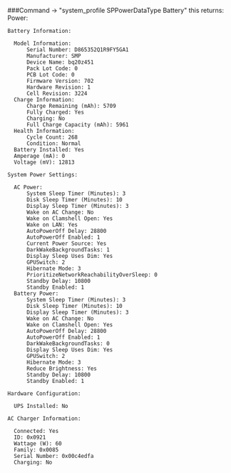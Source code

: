 ###Command ->
"system_profile SPPowerDataType Battery"
this returns:
Power:

    Battery Information:

      Model Information:
          Serial Number: D865352Q1R9FY5GA1
          Manufacturer: SMP
          Device Name: bq20z451
          Pack Lot Code: 0
          PCB Lot Code: 0
          Firmware Version: 702
          Hardware Revision: 1
          Cell Revision: 3224
      Charge Information:
          Charge Remaining (mAh): 5709
          Fully Charged: Yes
          Charging: No
          Full Charge Capacity (mAh): 5961
      Health Information:
          Cycle Count: 268
          Condition: Normal
      Battery Installed: Yes
      Amperage (mA): 0
      Voltage (mV): 12813

    System Power Settings:

      AC Power:
          System Sleep Timer (Minutes): 3
          Disk Sleep Timer (Minutes): 10
          Display Sleep Timer (Minutes): 3
          Wake on AC Change: No
          Wake on Clamshell Open: Yes
          Wake on LAN: Yes
          AutoPowerOff Delay: 28800
          AutoPowerOff Enabled: 1
          Current Power Source: Yes
          DarkWakeBackgroundTasks: 1
          Display Sleep Uses Dim: Yes
          GPUSwitch: 2
          Hibernate Mode: 3
          PrioritizeNetworkReachabilityOverSleep: 0
          Standby Delay: 10800
          Standby Enabled: 1
      Battery Power:
          System Sleep Timer (Minutes): 3
          Disk Sleep Timer (Minutes): 10
          Display Sleep Timer (Minutes): 3
          Wake on AC Change: No
          Wake on Clamshell Open: Yes
          AutoPowerOff Delay: 28800
          AutoPowerOff Enabled: 1
          DarkWakeBackgroundTasks: 0
          Display Sleep Uses Dim: Yes
          GPUSwitch: 2
          Hibernate Mode: 3
          Reduce Brightness: Yes
          Standby Delay: 10800
          Standby Enabled: 1

    Hardware Configuration:

      UPS Installed: No

    AC Charger Information:

      Connected: Yes
      ID: 0x0921
      Wattage (W): 60
      Family: 0x0085
      Serial Number: 0x00c4edfa
      Charging: No

